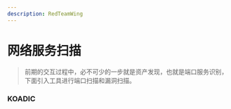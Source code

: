 ```yaml
---
description: RedTeamWing
---
```


# 网络服务扫描

> 前期的交互过程中，必不可少的一步就是资产发现，也就是端口服务识别，下面引入工具进行端口扫描和漏洞扫描。



### KOADIC



